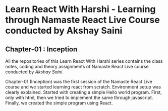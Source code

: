 
# Learn React With Harshi - Learning through Namaste React Live Course conducted by Akshay Saini

## Chapter-01 : Inception 
All the repositories of this Learn React With Harshi series contains the class notes, coding and theory assignments of Namaste React Live course conducted by *Akshay Saini*. 


Chapter-01 (Inception) was the first session of the Namaste React Live course and we started learning react from scratch. Environment setup was clearly explained. Started with creating a simple Hello world program. First, only with html, then we tried to implement the same through javascript. Finally, we created the simple program using React.


